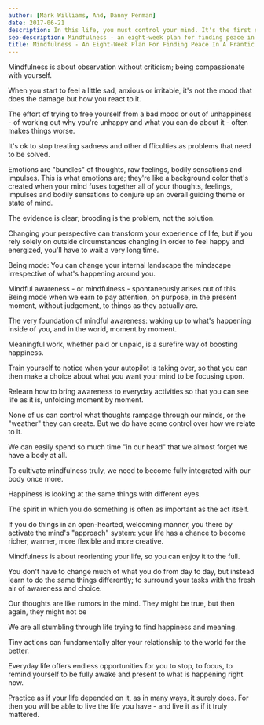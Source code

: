 ```yaml
---
author: [Mark Williams, And, Danny Penman]
date: 2017-06-21
description: In this life, you must control your mind. It's the first step to conquering the self and to live a peaceful life in this frantic world. This book holds many meditation practices for you to apply in your everyday life.
seo-description: Mindfulness - an eight-week plan for finding peace in a frantic world by Mark Williams and Danny Penman notes.
title: Mindfulness - An Eight-Week Plan For Finding Peace In A Frantic World
---
```


Mindfulness is about observation without criticism; being compassionate with yourself.

When you start to feel a little sad, anxious or irritable, it's not the mood that does the damage but how you react to it.

The effort of trying to free yourself from a bad mood or out of unhappiness - of working out why you're unhappy and what you can do about it - often makes things worse.

It's ok to stop treating sadness and other difficulties as problems that need to be solved.

Emotions are "bundles" of thoughts, raw feelings, bodily sensations and impulses. This is what emotions are; they're like a background color that's created when your mind fuses together all of your thoughts, feelings, impulses and bodily sensations to conjure up an overall guiding theme or state of mind.

The evidence is clear; brooding is the problem, not the solution.

Changing your perspective can transform your experience of life, but if you rely solely on outside circumstances changing in order to feel happy and energized, you'll have to wait a very long time.

Being mode: You can change your internal landscape the mindscape irrespective of what's happening around you.

Mindful awareness - or mindfulness - spontaneously arises out of this Being mode when we earn to pay attention, on purpose, in the present moment, without judgement, to things as they actually are.

The very foundation of mindful awareness: waking up to what's happening inside of you, and in the world, moment by moment.

Meaningful work, whether paid or unpaid, is a surefire way of boosting happiness.

Train yourself to notice when your autopilot is taking over, so that you can then make a choice about what you want your mind to be focusing upon.

Relearn how to bring awareness to everyday activities so that you can see life as it is, unfolding moment by moment.

None of us can control what thoughts rampage through our minds, or the "weather" they can create. But we do have some control over how we relate to it.

We can easily spend so much time "in our head" that we almost forget we have a body at all.

To cultivate mindfulness truly, we need to become fully integrated with our body once more.

Happiness is looking at the same things with different eyes.

The spirit in which you do something is often as important as the act itself.

If you do things in an open-hearted, welcoming manner, you there by activate the mind's "approach" system: your life has a chance to become richer, warmer, more flexible and more creative.

Mindfulness is about reorienting your life, so you can enjoy it to the full.

You don't have to change much of what you do from day to day, but instead learn to do the same things differently; to surround your tasks with the fresh air of awareness and choice.

Our thoughts are like rumors in the mind. They might be true, but then again, they might not be

We are all stumbling through life trying to find happiness and meaning.

Tiny actions can fundamentally alter your relationship to the world for the better.

Everyday life offers endless opportunities for you to stop, to focus, to remind yourself to be fully awake and present to what is happening right now.

Practice as if your life depended on it, as in many ways, it surely does. For then you will be able to live the life you have - and live it as if it truly mattered.
